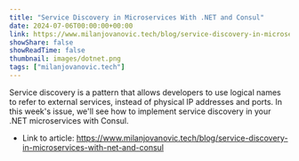```yaml
---
title: "Service Discovery in Microservices With .NET and Consul"
date: 2024-07-06T00:00:00+00:00
link: https://www.milanjovanovic.tech/blog/service-discovery-in-microservices-with-net-and-consul
showShare: false
showReadTime: false
thumbnail: images/dotnet.png
tags: ["milanjovanovic.tech"]
---
```

Service discovery is a pattern that allows developers to use logical names to refer to external services, instead of physical IP addresses and ports. In this week's issue, we'll see how to implement service discovery in your .NET microservices with Consul.

- Link to article: https://www.milanjovanovic.tech/blog/service-discovery-in-microservices-with-net-and-consul